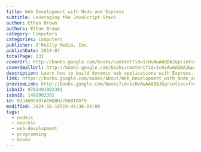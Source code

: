 ```yaml
---
title: Web Development with Node and Express
subtitle: Leveraging the JavaScript Stack
author: Ethan Brown
authors: Ethan Brown
category: Computers
categories: Computers
publisher: O'Reilly Media, Inc.
publishDate: 2014-07
totalPage: 331
coverUrl: http://books.google.com/books/content?id=1cHvAwAAQBAJ&printsec=frontcover&img=1&zoom=1&edge=curl&source=gbs_api
coverSmallUrl: http://books.google.com/books/content?id=1cHvAwAAQBAJ&printsec=frontcover&img=1&zoom=5&edge=curl&source=gbs_api
description: Learn how to build dynamic web applications with Express, a key component of the Node/JavaScript development stack. In this hands-on guide, author Ethan Brown teaches you the fundamentals through the development of a fictional application that exposes a public website and a RESTful API. You’ll also learn web architecture best practices to help you build single-page, multi-page, and hybrid web apps with Express. Express strikes a balance between a robust framework and no framework at all, allowing you a free hand in your architecture choices. With this book, frontend and backend engineers familiar with JavaScript will discover new ways of looking at web development. Create webpage templating system for rendering dynamic data Dive into request and response objects, middleware, and URL routing Simulate a production environment for testing and development Focus on persistence with document databases, particularly MongoDB Make your resources available to other programs with RESTful APIs Build secure apps with authentication, authorization, and HTTPS Integrate with social media, geolocation, and other third-party services Implement a plan for launching and maintaining your app Learn critical debugging skills This book covers Express 4.0.
link: https://books.google.com/books/about/Web_Development_with_Node_and_Express.html?hl=&id=1cHvAwAAQBAJ
previewLink: http://books.google.com/books?id=1cHvAwAAQBAJ&printsec=frontcover&dq=web+development+with+node+and+express&hl=&as_pt=BOOKS&cd=1&source=gbs_api
isbn13: 9781491902301
isbn10: 1491902302
id: 01JAH056DTAEWQ8HZZ66BT8DT9
modified: 2024-10-18T19:44:36-04:00
tags:
  - nodejs
  - express
  - web-development
  - programming
  - books
---
```

